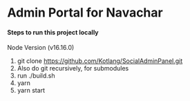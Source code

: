 # Admin Portal for Navachar

#### Steps to run this project locally

Node Version (v16.16.0)

1. git clone https://github.com/Kotlang/SocialAdminPanel.git
2. Also do git recursively, for submodules
3. run ./build.sh
4. yarn
5. yarn start
